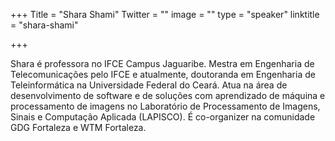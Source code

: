 +++
Title = "Shara Shami"
Twitter = ""
image = ""
type = "speaker"
linktitle = "shara-shami"

+++

Shara é professora no IFCE Campus Jaguaribe. Mestra em Engenharia de Telecomunicações pelo IFCE e atualmente, doutoranda em Engenharia de Teleinformática na Universidade Federal do Ceará. Atua na área de desenvolvimento de software e de soluções com aprendizado de máquina e processamento de imagens no Laboratório de Processamento de Imagens, Sinais e Computação Aplicada (LAPISCO). É co-organizer na comunidade GDG Fortaleza e WTM Fortaleza.
